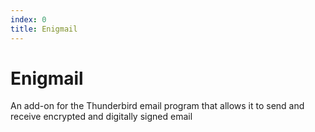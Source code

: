 ```yaml
---
index: 0
title: Enigmail
---
```

# Enigmail

An add-on for the Thunderbird email program that allows it to send and receive encrypted and digitally signed email
